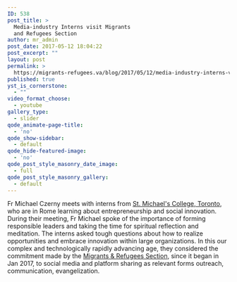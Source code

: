 ```yaml
---
ID: 538
post_title: >
  Media-industry Interns visit Migrants
  and Refugees Section
author: mr_admin
post_date: 2017-05-12 18:04:22
post_excerpt: ""
layout: post
permalink: >
  https://migrants-refugees.va/blog/2017/05/12/media-industry-interns-visit-migrants-refugees-section/
published: true
yst_is_cornerstone:
  - ""
video_format_choose:
  - youtube
gallery_type:
  - slider
qode_animate-page-title:
  - 'no'
qode_show-sidebar:
  - default
qode_hide-featured-image:
  - 'no'
qode_post_style_masonry_date_image:
  - full
qode_post_style_masonry_gallery:
  - default
---
```

Fr Michael Czerny meets with interns from <a href="https://stmikes.utoronto.ca/">St. Michael's College, Toronto</a>, who are in Rome learning about entrepreneurship and social innovation.
&nbsp;
During their meeting, Fr Michael spoke of the importance of forming responsible leaders and taking the time for spiritual reflection and meditation. The interns asked tough questions about how to realize opportunities and embrace innovation within large organizations. In this our complex and technologically rapidly advancing age, they considered the commitment made by the <a href="https://www.facebook.com/MandRSection/">Migrants &amp; Refugees Section</a>, since it began in Jan 2017, to social media and platform sharing as relevant forms outreach, communication, evangelization.